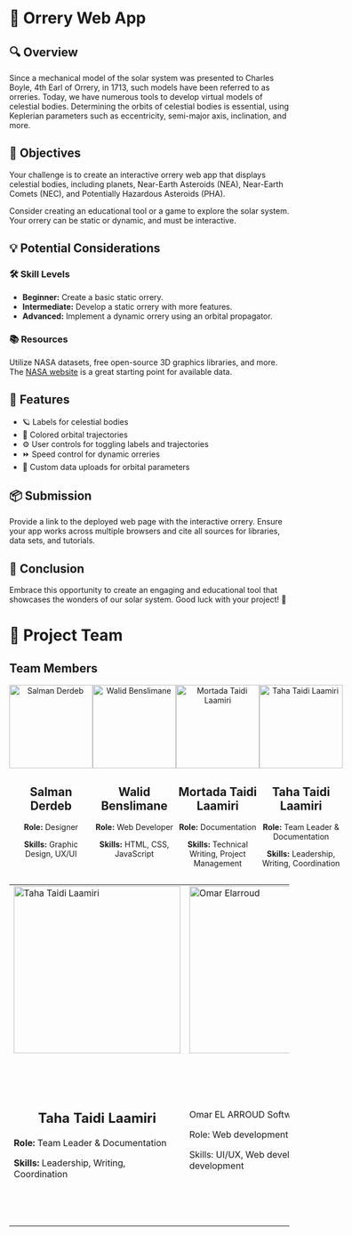 

<body>
    <h1>🌌 Orrery Web App</h1>
    <h2>🔍 Overview</h2>
    <p>
        Since a mechanical model of the solar system was presented to Charles Boyle, 4th Earl of Orrery, in 1713, 
        such models have been referred to as orreries. Today, we have numerous tools to develop virtual models of 
        celestial bodies. Determining the orbits of celestial bodies is essential, using Keplerian parameters 
        such as eccentricity, semi-major axis, inclination, and more.
    </p>
    <h2>🎯 Objectives</h2>
    <p>
        Your challenge is to create an interactive orrery web app that displays celestial bodies, including 
        planets, Near-Earth Asteroids (NEA), Near-Earth Comets (NEC), and Potentially Hazardous Asteroids (PHA).
    </p>
    <p>
        Consider creating an educational tool or a game to explore the solar system. Your orrery can be static 
        or dynamic, and must be interactive.
    </p>
    <h2>💡 Potential Considerations</h2>
    <h3>🛠 Skill Levels</h3>
    <ul>
        <li><strong>Beginner:</strong> Create a basic static orrery.</li>
        <li><strong>Intermediate:</strong> Develop a static orrery with more features.</li>
        <li><strong>Advanced:</strong> Implement a dynamic orrery using an orbital propagator.</li>
    </ul>
    <h3>📚 Resources</h3>
    <p>
        Utilize NASA datasets, free open-source 3D graphics libraries, and more. 
        The <a href="https://www.nasa.gov">NASA website</a> is a great starting point for available data.
    </p>
    <h2>🌟 Features</h2>
    <ul>
        <li>🪐 Labels for celestial bodies</li>
        <li>🌈 Colored orbital trajectories</li>
        <li>⚙️ User controls for toggling labels and trajectories</li>
        <li>⏩ Speed control for dynamic orreries</li>
        <li>📂 Custom data uploads for orbital parameters</li>
    </ul>
    <h2>📦 Submission</h2>
    <p>
        Provide a link to the deployed web page with the interactive orrery. Ensure your app works across multiple 
        browsers and cite all sources for libraries, data sets, and tutorials.
    </p>
    <h2>🚀 Conclusion</h2>
    <p>
        Embrace this opportunity to create an engaging and educational tool that showcases the wonders of our 
        solar system. Good luck with your project! 🌠
<h1>🚀 Project Team</h1>
  

 ## Team Members

<div style="display: flex; justify-content: space-around;">

<div style="text-align: center; justify-content=center;">
    <img src="https://github.com/user-attachments/assets/b61233f2-a0fa-47de-a3f9-6007b1c1d453" alt="Salman Derdeb" width="150">
    <h2>Salman Derdeb</h2>
    <p><strong>Role:</strong> Designer</p>
    <p><strong>Skills:</strong> Graphic Design, UX/UI</p>
</div>

<div style="text-align: center;">
    <img src="https://github.com/user-attachments/assets/331fc805-78e1-48ea-b441-33531ead54f9" alt="Walid Benslimane" width="150">
    <h2>Walid Benslimane</h2>
    <p><strong>Role:</strong> Web Developer</p>
    <p><strong>Skills:</strong> HTML, CSS, JavaScript</p>
</div>

<div style="text-align: center;">
    <img src="https://github.com/user-attachments/assets/eeddf3e4-373e-47a2-b89f-248aacf124cd" alt="Mortada Taidi Laamiri" width="150">
    <h2>Mortada Taidi Laamiri</h2>
    <p><strong>Role:</strong> Documentation</p>
    <p><strong>Skills:</strong> Technical Writing, Project Management</p>
</div>

<div style="text-align: center;">
    <img src="https://github.com/user-attachments/assets/12a3426f-ae99-45b6-90b2-05169ba14a44" alt="Taha Taidi Laamiri" width="150">
    <h2>Taha Taidi Laamiri</h2>
    <p><strong>Role:</strong> Team Leader & Documentation</p>
    <p><strong>Skills:</strong> Leadership, Writing, Coordination</p>
</div>

</div>


<table>
  <tr>
    <td><img src="https://github.com/user-attachments/assets/12a3426f-ae99-45b6-90b2-05169ba14a44" alt="Taha Taidi Laamiri"  width="300"></td>
    <td><img src="https://github.com/user-attachments/assets/12a3426f-ae99-45b6-90b2-05169ba14a44" alt="Omar Elarroud" width="300"></td>
    <td><img src="https://github.com/user-attachments/assets/12a3426f-ae99-45b6-90b2-05169ba14a44" alt="Soufiane Ghazouane"  width="300"></td>
  </tr>
  <tr>
    <td> <h2 style="text-align:center;">Taha Taidi Laamiri</h2>
    <p><strong>Role:</strong> Team Leader & Documentation</p>
    <p><strong>Skills:</strong> Leadership, Writing, Coordination</p></td>
    <td><p>Omar EL ARROUD
Software engineer

Role: Web development

Skills: UI/UX, Web development, App development</p></td>
    <td><img src="https://github.com/user-attachments/assets/7bb37858-1f3b-4269-96df-d405ea4d56e2" alt="Extended Arm View" width="300"></td>
  </tr>



</body>
</html>

